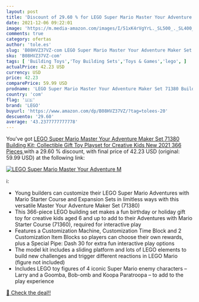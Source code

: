 ```yaml
---
layout: post
title: 'Discount of 29.60 % for LEGO Super Mario Master Your Adventure M'
date: 2021-12-06 09:22:01
image: 'https://m.media-amazon.com/images/I/51xK4rVgYrL._SL500_._SL400_.jpg'
comments: true
category: ofertas
author: 'tole.es'
slug: 'B08HVZ37VZ-com LEGO Super Mario Master Your Adventure Maker Set 71380...'
sku: 'B08HVZ37VZ-com'
tags: [ 'Building Toys','Toy Building Sets','Toys & Games','lego', ]
actualPrice: 42.23 USD
currency: USD
price: 42.23
comparePrice: 59.99 USD
prodname: 'LEGO Super Mario Master Your Adventure Maker Set 71380 Building Kit; Collectible Gift Toy Playset for Creative Kids  New 2021  366 Pieces '
country: 'com'
flag: '🇺🇸'
brand: 'LEGO'
buyurl: 'https://www.amazon.com/dp/B08HVZ37VZ/?tag=tolees-20'
descuento: '29.60'
average: '43.2377777777778'
---
```


You've got [LEGO Super Mario Master Your Adventure Maker Set 71380 Building Kit; Collectible Gift Toy Playset for Creative Kids  New 2021  366 Pieces ](https://www.amazon.com/dp/B08HVZ37VZ/?tag=tolees-20) with a  29.60 % discount, with final price of 42.23 USD (original: 59.99 USD) at the following link:

[![LEGO Super Mario Master Your Adventure M](https://m.media-amazon.com/images/I/51xK4rVgYrL._SL500_._SL400_.jpg)](https://www.amazon.com/dp/B08HVZ37VZ/?tag=tolees-20)

ℹ️:

- Young builders can customize their LEGO Super Mario Adventures with Mario Starter Course and Expansion Sets in limitless ways with this versatile Master Your Adventure Maker Set (71380)
- This 366-piece LEGO building set makes a fun birthday or holiday gift toy for creative kids aged 6 and up to add to their Adventures with Mario Starter Course (71360), required for interactive play
- Features a Customization Machine, Customization Time Block and 2 Customization Item Blocks so players can choose their own rewards, plus a Special Pipe: Dash 30 for extra fun interactive play options
- The model kit includes a sliding platform and lots of LEGO elements to build new challenges and trigger different reactions in LEGO Mario (figure not included)
- Includes LEGO toy figures of 4 iconic Super Mario enemy characters – Larry and a Goomba, Bob-omb and Koopa Paratroopa – to add to the play experience

[🛒 Check the deal!!](https://www.amazon.com/dp/B08HVZ37VZ/?tag=tolees-20)
